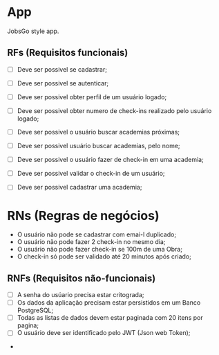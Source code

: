 # App

JobsGo style app.

## RFs (Requisitos funcionais)

- [ ] Deve ser possivel se cadastrar;
- [ ] Deve ser possivel se autenticar;
- [ ] Deve ser possivel obter perfil de um usuário logado;
- [ ] Deve ser possivel obter numero de check-ins realizado pelo usuário logado;
- [ ] Deve ser possivel o usuário buscar academias próximas;
- [ ] Deve ser possivel usuário buscar academias, pelo nome;
- [ ] Deve ser possivel o usuário fazer de check-in em uma academia;
- [ ] Deve ser possivel  validar o check-in de um usuário;
- [ ] Deve ser possivel cadastrar uma academia;
 

# RNs (Regras de negócios)


- O usuário não pode se cadastrar com emai-l duplicado;
- O usuário não pode fazer 2 check-in no mesmo dia;
- O usuário não pode fazer check-in se 100m de uma Obra;
- O check-in só pode ser validado até 20 minutos após criado;


## RNFs (Requisitos não-funcionais)

- [ ] A senha do usúario precisa estar critograda;
- [ ] Os dados da aplicação precisam estar persistidos em um Banco PostgreSQL;
- [ ] Todas as listas de dados devem estar paginada com 20 itens por pagina;
- [ ] O usuário deve ser identificado pelo JWT (Json web Token);
-




